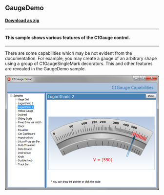 ## GaugeDemo
#### [Download as zip](https://grapecity.github.io/DownGit/#/home?url=https://github.com/GrapeCity/ComponentOne-WinForms-Samples/tree/master/NetFramework\Gauge\VB\GaugeDemo)
____
#### This sample shows various features of the C1Gauge control.
____
There are some capabilities which may be not evident from the documentation.
For example, you may create a gauge of an arbitrary shape using a group of C1GaugeSingleMark decorators.
This and other features are revealed in the GaugeDemo sample.

![screenshot](screenshot.png)
